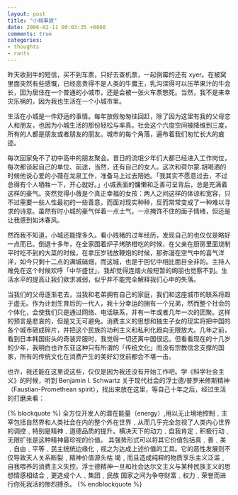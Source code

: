 ```yaml
---
layout: post
title: "小城事故"
date: 2006-02-11 00:03:35 +0800
comments: true
categories:
- thoughts
- rants
---
```


昨天收到牛的短信，买不到车票，只好去查机票，一起倒霉的还有 xyer。在被窝里面突然有些感慨，已经高贵得不是人类的牛魔王，乳沟深得可以压苹果汁的牛会长，因为居住在一个普通的小城市，还是会被一张火车票憋死。当然，我不是来幸灾乐祸的，因为我也生活在一个小城市里。

生活在小城是一件舒适的事情。每年放假匆匆往回赶，除了因为这里有我的父母恋人和朋友，也因为小城生活的那份轻松与率真。社会这个六度空间被降维到三度，所有的人都是朋友或者朋友的朋友。城市的每个角落，遍布着我们匆忙长大的痕迹。

每次回家免不了初中高中的朋友聚会。昔日的流氓少年们大都已经进入工作岗位，每次都谈起自己的单位、前途，当然，还有自己的女人。这次和荷尔蒙.胡喝酒的时候他说心爱的小薇在龙泉工作，准备马上过去陪她。「我其实不愿意过去，不过总得有个人牺牲一下，开心就好。」小城表面的慵懒和乏善可呈背后，总是充满着这样的豪气。突然觉得小薇是个真正幸福的女孩：两人之间这样的体谅和宽容，只不过需要一些人性最初的一些善意，而面对现实种种，反而常常变成了一种难以寻求的诗意。虽然有时小城的豪气伴着一点土气，一点掩饰不住的面子情绪，但还是让我感到如沐春风。

然而我不知道，小城还能撑多久。看小贱猪的过年经历，发现自己的也仅仅是略好一点而已。倒退十多年，在全家围着炉子烤脐橙吃的时候，在父亲在厨房里面烧制平时吃不到的大菜的时候，在拿压岁钱放鞭炮的时候，那弥漫在空气中的喜气洋洋，如今只剩十二点的满城硝烟，而这城，也是于回忆中相比面目全非的。主持人难免在这个时候欢呼「中华盛世」，我却觉得连烟火般短暂的绚丽也觉察不到。生活水平的提高让我们欲求减弱，似乎并不能完全解释我们心中的失落。

当我们的父母逐渐老去，当我和老弟拥有自己的家庭，我们和这座城市的联系将趋于虚无。作为计划生育后的一代人，我十分幸运的拥有一个兄弟，然而整个社会的个体化，会使我们只是通过网络、电话联系，并有一年或者几年一次的团聚。这样的预言是悲哀的，但是又无可避免。消费主义的思想和独生子女的现实将把中国的各个城市砸成碎片，并把这个民族的功利主义和私利化趋向无限放大。几年之前，看到日本韩国街头的奇装异服时，我觉得一切还离中国很远。但看看现在的十几岁的少年，我明白也许东亚这种只有所谓的「传统文化」而没有宗教信念支撑的国家，所有的传统文化在消费产生的美好幻觉前都会不堪一击。

也许，我还能在这里说这些，仅仅是因为我还没有开始工作吧。学《科学社会主义》的时候，听到 Benjamin I. Schwartz 关于现代社会的浮士德/普罗米修斯精神（Faustian-Promethean spirit），找出来放在这里，等自己十年之后，经过生活的打磨来看：

{% blockquote %}
全方位开发人的潜在能量（energy）,用以无止境地控制﹑主宰包括自然界和人类社会在内的整个外在世界﹐从而几乎完全忽视了人类内心世界的调控﹐特别是精神﹑道德品质的提升。横决天下的动力﹑自我肯定﹑积极行动﹑无限扩张是这种精神最珍视的价值。 其强势形式可以将其它价值包括真﹑善﹑美﹑自由﹑平等﹑民主统统边缘化﹐视之为达成上述价值的工具。它的恶性发展则不仅导致天人关系断裂﹐精神价值源头枯 竭﹐而且造成纯粹的物质享乐主义泛滥﹐自我喂养的消费主义失控。浮士德精神一旦和社会达尔文主义与某种民族主义的思想情感相结合﹐更造成个人﹑集团﹑民族 国家之间为争夺财富﹑权力﹑荣誉而进行你死我活的惨烈搏杀。
{% endblockquote %}
